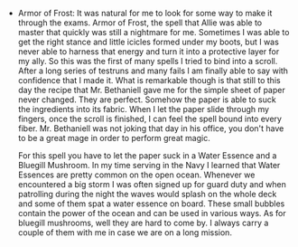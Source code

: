 - Armor of Frost:
  It was natural for me to look for some way to make it through the exams. Armor of Frost, the spell that Allie was able to master that quickly was still a nightmare for me. Sometimes I was able to get the right stance and little icicles formed under my boots, but I was never able to harness that energy and turn it into a protective layer for my ally. So this was the first of many spells I tried to bind into a scroll. After a long series of testruns and many fails I am finally able to say with confidence that I made it. What is remarkable though is that still to this day the recipe that Mr. Bethaniell gave me for the simple sheet of paper never changed. They are perfect. Somehow the paper is able to suck the ingredients into its fabric. When I let the paper slide through my fingers, once the scroll is finished, I can feel the spell bound into every fiber. Mr. Bethaniell was not joking that day in his office, you don't have to be a great mage in order to perform great magic.
  
  For this spell you have to let the paper suck in a Water Essence and a Bluegill Mushroom. In my time serving in the Navy I learned that Water Essences are pretty common on the open ocean. Whenever we encountered a big storm I was often signed up for guard duty and when patrolling during the night the waves would splash on the whole deck and some of them spat a water essence on board. These small bubbles contain the power of the ocean and can be used in various ways. As for bluegill mushrooms, well they are hard to come by. I always carry a couple of them with me in case we are on a long mission.